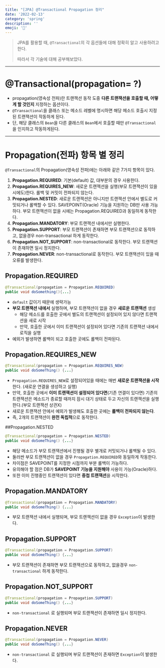 ```yaml
---
title: "[JPA] @Transactional Propagation 정리"
date: '2022-02-13'
category: 'spring'
description: ''
emoji: '📡'
---
```


> JPA를 활용할 때, `@Transactional`의 각 옵션들에 대해 정확히 알고 사용하려고 한다.
> 
> 따라서 각 기술에 대해 공부해보았다.

---

# @Transactional(propagation= ?)
- propagation(영속성 전파)란 트랜잭션 동작 도중 **다른 트랜잭션을 호출할 때, 어떻게 할 것인지** 지정하는 옵션이다.
- `@Transactional`을 클래스 또는 메소드 레벨에 명시하면 해당 메소드 호출시 지정된 트랜잭션이 작동하게 된다. 
- 단, 해당 클래스의 `Bean`을 다른 클래스의 `Bean`에서 호출할 때만 `@Transactional`을 인지하고 작동하게된다.

---

# Propagation(전파) 항목 별 정리

`@Transactional`의 Propagation(영속성 전파)에는 아래와 같은 7가지 항목이 있다.

1. **Propagation.REQUIRED**: 기본(default) 값, 대부분의 경우 사용한다.
2. **Propagation.REQUIRES_NEW**: 새로운 트랜젝션을 실행(부모 트랜잭션이 있을 시에도)한다. 롤백 및 커밋이 전파되지 않는다.
3. **Propagation.NESTED**: 새로운 트랜잭션은 아니지만 트랜잭션 안에서 별도로 커밋되거나 롤백할 수 있다. SAVEPOINT(Oracle) 기능을 지원하는 DB만 사용 가능하다. 부모 트랜잭션이 없을 시에는 Propagation.REQUIRED과 동일하게 동작한다. 
4. **Propagation.MANDATORY**: 부모 트랜잭션 내에서만 실행한다.
5. **Propagation.SUPPORT**: 부모 트랜잭션이 존재하면 부모 트랜잭션으로 동작하고, 없을경우 non-transactional 하게 동작한다.
6. **Propagation.NOT_SUPPORT**: non-transactional로 동작한다. 부모 트랜잭션이 존재하면 일시 정지한다.
7. **Propagation.NEVER**: non-transactional로 동작한다. 부모 트랜잭션이 있을 때 오류를 발생한다.


## Propagation.REQUIRED
```java
@Transactional(propagation = Propagation.REQUIRED)
public void doSomething(){...}
```

- `default` 값이기 때문에 생략가능
- **부모 트랜잭션 내에서** 실행하며, 부모 트랜잭션이 없을 경우 **새로운 트랜잭션** 생성
  - 해당 메소드를 호출한 곳에서 별도의 트랜잭션이 설정되어 있지 않다면 트랜잭션을 새로 시작
  - 만약, 호출한 곳에서 이미 트랜잭션이 설정되어 있다면 기존의 트랜잭션 내에서 로직을 실행
- 예외가 발생하면 롤백이 되고 호출한 곳에도 롤백이 전파된다.


## Propagation.REQUIRES_NEW
```java
@Transactional(propagation = Propagation.REQUIRES_NEW)
public void doSomeThing() {...}
```

- `Propagation.REQUIRES_NEW`로 설정되어있을 때에는 매번 **새로운 트랜잭션을 시작**한다. (새로운 연결을 생성하고 실행)
- 만약, 호출한 곳에서 **이미 트랜잭션이 설정되어 있다면**(기존 연결이 있다면) 기존의 트랜잭션은 메소드가 종료할 때까지 잠시 대기 상태로 두고 자신의 트랜잭션을 실행한다.(부모 트랜잭션 상관X)
- 새로운 트랜잭션 안에서 예외가 발생해도 호출한 곳에는 **롤백이 전파되지 않는다**. 
- 즉, 2개의 트랜잭션이 **완전 독립적**으로 동작한다.


##Propagation.NESTED
```java
@Transactional(propagation = Propagation.NESTED)
public void doSomeThing() {...}
```

- 해당 메소드가 부모 트랜잭션에서 진행될 경우 별개로 커밋되거나 롤백될 수 있다. 
- 둘러싼 부모 트랜잭션이 없을 경우 `Propagation.REQUIRED`와 동일하게 작동한다. 
- 차이점은 SAVEPOINT를 지정한 시점까지 부분 롤백이 가능하다. 
- 유의해야 할 점은 DB가 **SAVEPOINT 기능을 지원해야** 사용이 가능(Oracle)하다. 
- 또한 이미 진행중인 트랜잭션이 있다면 **중첩 트랜잭션**을 시작한다.


## Propagation.MANDATORY
```java
@Transactional(propagation = Propagation.MANDATORY)
public void doSomeThing() {...}
```

- 부모 트랜잭션 내에서 실행되며, 부모 트랜잭션이 없을 경우 `Exception`이 발생한다.


## Propagation.SUPPORT
```java
@Transactional(propagation = Propagation.SUPPORT)
public void doSomeThing() {...}
```

- 부모 트랜잭션이 존재하면 부모 트랜잭션으로 동작하고, 없을경우 `non-transactional` 하게 동작한다.


## Propagation.NOT_SUPPORT
```java
@Transactional(propagation = Propagation.SUPPORT)
public void doSomeThing() {...}
```

- `non-transactional` 로 실행되며 부모 트랜잭션이 존재하면 일시 정지한다.


## Propagation.NEVER
```java
@Transactional(propagation = Propagation.NEVER)
public void doSomeThing() {...}
```

- `non-transactional` 로 실행되며 부모 트랜잭션이 존재하면 `Exception`이 발생한다.
